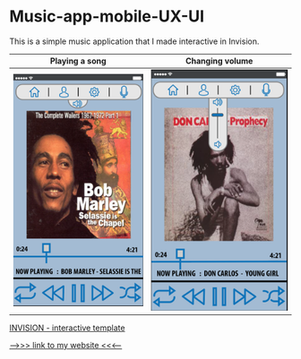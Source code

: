 # Music-app-mobile-UX-UI
This is a simple music application that I made interactive in Invision.


Playing a song             |  Changing volume
:-------------------------:|:-------------------------:
![](https://github.com/arms0333/Music-app-mobile-UX-UI/blob/master/Screen%20Shot%202017-06-17%20at%207.41.42%20PM.png)  |  ![](https://github.com/arms0333/Music-app-mobile-UX-UI/blob/master/Screen%20Shot%202017-06-17%20at%207.44.05%20PM.png)

[INVISION - interactive template ](https://invis.io/R9C7HFO3M#/239445586_Screen_Shot_2017-06-17_At_7-41-14_PM)

[-->>> link to my website <<<--](https://invis.io/R9C7HFO3M#/239445586_Screen_Shot_2017-06-17_At_7-41-14_PM)
